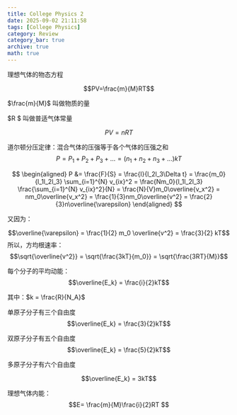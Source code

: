 ```yaml
---
title: College Physics 2
date: 2025-09-02 21:11:58
tags: [College Physics]
category: Review
category_bar: true
archive: true
math: true
---
```


理想气体的物态方程

$$PV=\frac{m}{M}RT$$

$\frac{m}{M}$ 叫做物质的量

 $R $ 叫做普适气体常量

$$PV=nRT$$


道尔顿分压定律：混合气体的压强等于各个气体的压强之和
$$ P=P_{1}+P_{2}+P_{3}+...=(n_{1}+n_{2}+n_{3}+...)kT$$


$$ \begin{aligned}
P &= \frac{F}{S} = \frac{I}{l_2l_3\Delta t} = \frac{m_0}{l_1l_2l_3} \sum_{i=1}^{N} v_{ix}^2 = \frac{Nm_0}{l_1l_2l_3} \frac{\sum_{i=1}^{N} v_{ix}^2}{N} 
= \frac{N}{V}m_0\overline{v_x^2} = nm_0\overline{v_x^2} 
= \frac{1}{3}nm_0\overline{v^2} = \frac{2}{3}n\overline{\varepsilon}
\end{aligned} $$

又因为：

$$\overline{\varepsilon} = \frac{1}{2} m_0 \overline{v^2} = \frac{3}{2} kT$$
所以，方均根速率：
$$\sqrt{\overline{v^2}} = \sqrt{\frac{3kT}{m_0}} = \sqrt{\frac{3RT}{M}}$$


每个分子的平均动能：
$$\overline{E_k} = \frac{i}{2}kT$$

其中：$k = \frac{R}{N_A}$

单原子分子有三个自由度$$\overline{E_k} = \frac{3}{2}kT$$

双原子分子有五个自由度
$$\overline{E_k} = \frac{5}{2}kT$$

多原子分子有六个自由度

$$\overline{E_k} = 3kT$$

理想气体内能：
$$E= \frac{m}{M}\frac{i}{2}RT $$


